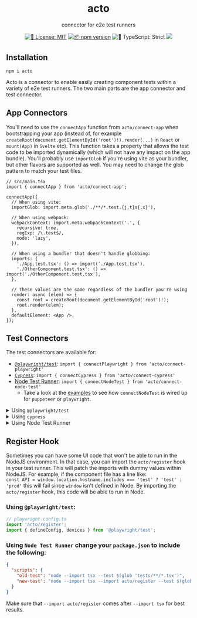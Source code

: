 <h1 align="center">acto</h1>

<p align="center">connector for e2e test runners</p>

<p align="center">
	<a href="https://github.com/kolodny/acto/blob/main/LICENSE.md" target="_blank"><img alt="📝 License: MIT" src="https://img.shields.io/badge/%F0%9F%93%9D_license-MIT-21bb42.svg"></a>
	<a href="http://npmjs.com/package/acto"><img alt="📦 npm version" src="https://img.shields.io/npm/v/acto?color=21bb42&label=%F0%9F%93%A6%20npm" /></a>
	<img alt="💪 TypeScript: Strict" src="https://img.shields.io/badge/%F0%9F%92%AA_typescript-strict-21bb42.svg" />
	<a href="https://github.com/kolodny/acto/actions"><img src="https://github.com/kolodny/acto/actions/workflows/test.yml/badge.svg?branch=main" /></a>
</p>

## Installation

```shell
npm i acto
```

Acto is a connector to enable easily creating component tests within a variety of e2e test runners. The two main parts are the app connector and test connector.

## App Connectors

You'll need to use the `connectApp` function from `acto/connect-app` when bootstrapping your app (instead of, for example  
`createRoot(document.getElementById('root')!).render(...)` in `React` or `mount(App)` in `Svelte` etc). This function takes a property that allows the test code to be imported dynamically (which will not have any impact on the app bundle). You'll probably use `importGlob` if you're using vite as your bundler, but other flavors are supported as well. You may need to change the glob pattern to match your test files.

```tsx
// src/main.tsx
import { connectApp } from 'acto/connect-app';

connectApp({
  // When using vite:
  importGlob: import.meta.glob('./**/*.test.{j,t}s{,x}'),

  // When using webpack:
  webpackContext: import.meta.webpackContext('.', {
    recursive: true,
    regExp: /\.test$/,
    mode: 'lazy',
  }),

  // When using a bundler that doesn't handle globbing:
  imports: {
    './App.test.tsx': () => import('./App.test.tsx'),
    './OtherComponent.test.tsx': () => import('./OtherComponent.test.tsx'),
  },

  // These values are the same regardless of the bundler you're using
  render: async (elem) => {
    const root = createRoot(document.getElementById('root')!);
    root.render(elem);
  },
  defaultElement: <App />,
});
```

## Test Connectors

The test connectors are available for:

- [`@playwright/test`](https://playwright.dev/docs/intro): `import { connectPlaywright } from 'acto/connect-playwright'`
- [`Cypress`](https://www.cypress.io/): `import { connectCypress } from 'acto/connect-cypress'`
- [Node Test Runner](https://nodejs.org/api/test.html): `import { connectNodeTest } from 'acto/connect-node-test'`
  - Take a look at the [examples](./examples/node-test/tests/) to see how `connectNodeTest` is wired up for `puppeteer` or `playwright`.

<details>
<summary>Using <code>@playwright/test</code></summary>

```ts
// tests/playwright.spec.tsx
import React from 'react';
import { connectPlaywright } from 'acto/connect-playwright';

const { test, expect } = connectPlaywright({
  bootstrappedAt: import.meta.resolve('../src/main.tsx'),
});

test('app test', async ({ render }) => {
  const { page } = await render();
  await expect(page.getByText('Vite + React')).toBeVisible();
});

test('component test', async ({ render }) => {
  const { page } = await render(<div>Custom</div>);
  await expect(page.getByText('Custom')).toBeVisible();
});

```

</details>

<details>
<summary>Using <code>cypress</code></summary>

```tsx
// cypress/e2e/spec.cy.tsx
import React from 'react';
import { connectCypress } from 'acto/connect-cypress';

const { render, describe, it, cy } = connectCypress({
  bootstrappedAt: '../../src/main.tsx',
});

describe('my tests', () => {
  it('tests app', () => {
    render();

    cy.contains('Vite + React').should('be.visible');
  });

  it('tests components', async ({ render }) => {
    const { page } = await render(<div>Custom</div>);
    await expect(page.getByText('Custom')).toBeVisible();
  });
});
```

</details>

<details>
<summary>Using Node Test Runner</summary>

- See example that uses [`playwright`](./examples/node-test/tests/playwright.test.tsx)
- See example that uses [`puppeteer`](./examples/node-test/tests/puppeteer.test.tsx)

</details>

## Register Hook

Sometimes you can have some UI code that won't be able to run in the NodeJS environment. In that case, you can import the `acto/register` hook in your test runner. This will patch the imports with dummy values within NodeJS. For example, if the component file has a line like:  
`const API = window.location.hostname.includes === 'test' ? 'test' : 'prod'` this will fail since `window` isn't defined in Node. By importing the `acto/register` hook, this code will be able to run in Node.

### Using `@playwright/test`:

```ts
// playwright.config.ts
import 'acto/register';
import { defineConfig, devices } from '@playwright/test';
```

### Using `Node Test Runner` change your `package.json` to include the following:

```json
{
  "scripts": {
    "old-test": "node --import tsx --test $(glob 'tests/**/*.tsx')",
    "new-test": "node --import tsx --import acto/register --test $(glob 'tests/**/*.tsx')"
  }
}
```

Make sure that `--import acto/register` comes after `--import tsx` for best results.
